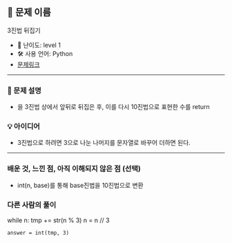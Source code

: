 ## 📘 문제 이름

3진법 뒤집기

- 🧩 난이도: level 1
- 🛠 사용 언어: Python
- [문제링크](https://school.programmers.co.kr/learn/courses/30/lessons/68935#)

---

### 🧠 문제 설명

- 을 3진법 상에서 앞뒤로 뒤집은 후, 이를 다시 10진법으로 표현한 수를 return

### 💡 아이디어

- 3진법으로 하려면 3으로 나눈 나머지를 문자열로 바꾸어 더하면 된다.

---

### 배운 것, 느낀 점, 아직 이해되지 않은 점 (선택)

- int(n, base)를 통해 base진법을 10진법으로 변환

### 다른 사람의 풀이

while n:
tmp += str(n % 3)
n = n // 3

    answer = int(tmp, 3)

